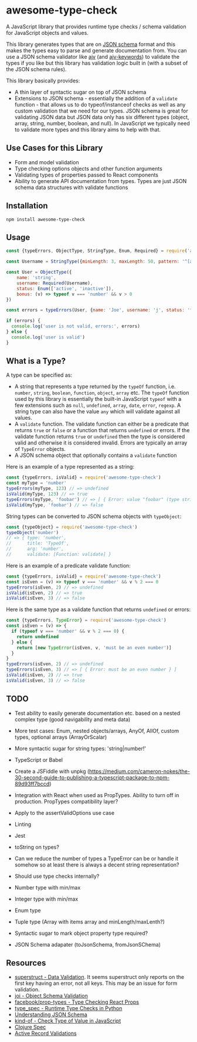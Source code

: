 # awesome-type-check

A JavaScript library that provides runtime type checks / schema validation for JavaScript objects and values.

This library generates types that are on [JSON schema](https://json-schema.org/understanding-json-schema/) format and this makes the types easy to parse and generate documentation from. You can use a JSON schema validator like [ajv](https://github.com/epoberezkin/ajv) (and [ajv-keywords](https://github.com/epoberezkin/ajv-keywords)) to validate the types if you like but this library has validation logic built in (with a subset of the JSON schema rules).

This library basically provides:

* A thin layer of syntactic sugar on top of JSON schema
* Extensions to JSON schema - essentially the addition of a `validate` function - that allows us to do typeof/instanceof checks as well as any custom validation that we need for our types. JSON schema is great for validating JSON data but JSON data only has six different types (object, array, string, number, boolean, and null). In JavaScript we typically need to validate more types and this library aims to help with that.

## Use Cases for this Library

* Form and model validation
* Type checking options objects and other function arguments
* Validating types of properties passed to React components
* Ability to generate API documentation from types. Types are just JSON schema data structures with validate functions

## Installation

```
npm install awesome-type-check
```

## Usage

```javascript
const {typeErrors, ObjectType, StringType, Enum, Required} = require('awesome-type-check')

const Username = StringType({minLength: 3, maxLength: 50, pattern: '^[a-z0-9_-]+$'})

const User = ObjectType({
    name: 'string',
    username: Required(Username),
    status: Enum(['active', 'inactive']),
    bonus: (v) => typeof v === 'number' && v > 0
})

const errors = typeErrors(User, {name: 'Joe', username: 'j', status: 'foobar'})

if (errors) {
  console.log('user is not valid, errors:', errors)
} else {
  console.log('user is valid')
}
```

## What is a Type?

A type can be specified as:

* A string that represents a type returned by the `typeOf` function, i.e. `number`, `string`, `boolean`, `function`, `object`, `array` etc. The `typeOf` function used by this library is essentially the built-in JavaScript `typeof` with a few extensions such as `null`, `undefined`, `array`, `date`, `error`, `regexp`. A string type can also have the value `any` which will validate against all values.
* A `validate` function. The validate function can either be a predicate that returns `true` or `false` or a function that returns `undefined` or errors. If the validate function returns `true` or `undefined` then the type is considered valid and otherwise it is considered invalid. Errors are typically an array of `TypeError` objects.
* A JSON schema object that optionally contains a `validate` function

Here is an example of a type represented as a string:

```javascript
const {typeErrors, isValid} = require('awesome-type-check')
const myType = 'number'
typeErrors(myType, 123) // => undefined
isValid(myType, 123) // => true
typeErrors(myType, 'foobar') // => [ { Error: value "foobar" (type string) must be of type number } ]
isValid(myType, 'foobar') // => false
```

String types can be converted to JSON schema objects with `typeObject`:

```javascript
const {typeObject} = require('awesome-type-check')
typeObject('number')
// => { type: 'number',
//      title: 'TypeOf',
//      arg: 'number',
//      validate: [Function: validate] }
```

Here is an example of a predicate validate function:

```javascript
const {typeErrors, isValid} = require('awesome-type-check')
const isEven = (v) => typeof v === 'number' && v % 2 === 0
typeErrors(isEven, 2) // => undefined
isValid(isEven, 2) // => true
isValid(isEven, 3) // => false
```

Here is the same type as a validate function that returns `undefined` or errors:

```javascript
const {typeErrors, TypeError} = require('awesome-type-check')
const isEven = (v) => {
  if (typeof v === 'number' && v % 2 === 0) {
    return undefined
  } else {
    return [new TypeError(isEven, v, 'must be an even number')]
  }
}
typeErrors(isEven, 2) // => undefined
typeErrors(isEven, 3) // => [ { Error: must be an even number } ]
isValid(isEven, 2) // => true
isValid(isEven, 3) // => false
```

## TODO

* Test ability to easily generate documentation etc. based on a nested complex type (good navigability and meta data)
* More test cases: Enum, nested objects/arrays, AnyOf, AllOf, custom types, optional arrays (ArrayOrScalar)
* More syntactic sugar for string types: 'string|number!'

* TypeScript or Babel
* Create a JSFiddle with unpkg (https://medium.com/cameron-nokes/the-30-second-guide-to-publishing-a-typescript-package-to-npm-89d93ff7bccd)

* Integration with React when used as PropTypes. Ability to turn off in production. PropTypes compatibility layer?

* Apply to the assertValidOptions use case

* Linting
* Jest
* toString on types?
* Can we reduce the number of types a TypeError can be or handle it somehow so at least there is always a decent string representation?
* Should use type checks internally?
* Number type with min/max
* Integer type with min/max
* Enum type
* Tuple type (Array with items array and minLength/maxLenth?)
* Syntactic sugar to mark object property type required?
* JSON Schema adapater (toJsonSchema, fromJsonSChema)

## Resources

* [superstruct - Data Validation](https://github.com/ianstormtaylor/superstruct). It seems superstruct only reports on the first key having an error, not all keys. This may be an issue for form validation.
* [joi - Object Schema Validation](https://github.com/hapijs/joi)
* [facebook/prop-types - Type Checking React Props](https://github.com/facebook/prop-types)
* [type_spec - Runtime Type Checks in Python](https://github.com/peter/type_spec)
* [Understanding JSON Schema](https://json-schema.org/understanding-json-schema)
* [kind-of - Check Type of Value in JavaScript](https://github.com/jonschlinkert/kind-of)
* [Clojure Spec](https://clojure.org/guides/spec)
* [Active Record Validations](https://guides.rubyonrails.org/active_record_validations.html)
